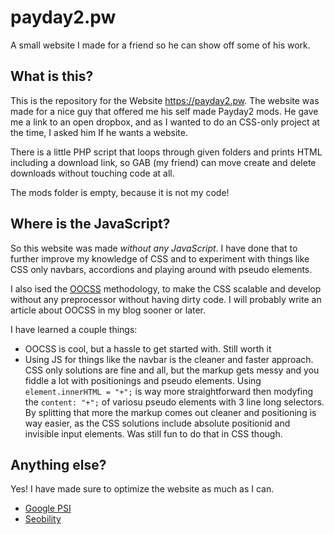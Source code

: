 # payday2.pw

A small website I made for a friend so he can show off some of his work.

## What is this?

This is the repository for the Website https://payday2.pw. The website was made for a nice guy that offered me his self made Payday2 mods. He gave me a link to an open dropbox, and as I wanted to do an CSS-only project at the time, I asked him If he wants a website.

There is a little PHP script that loops through given folders and prints HTML including a download link, so GAB (my friend) can move create and delete downloads without touching code at all.

The mods folder is empty, because it is not my code!

## Where is the JavaScript?

So this website was made *without any JavaScript*. I have done that to further improve my knowledge of CSS and to experiment with things like CSS only navbars, accordions and playing around with pseudo elements.

I also ised the [OOCSS](https://github.com/stubbornella/oocss/wiki) methodology, to make the CSS scalable and develop without any preprocessor without having dirty code. I will probably write an article about OOCSS in my blog sooner or later.

I have learned a couple things: 

- OOCSS is cool, but a hassle to get started with. Still worth it
- Using JS for things like the navbar is the cleaner and faster approach. CSS only solutions are fine and all, but the markup gets messy and you fiddle a lot with positionings and pseudo elements. Using  ` element.innerHTML = "+"; ` is way more straightforward then modyfing the  ` content: "+"; ` of variosu pseudo elements with 3 line long selectors. By splitting that more the markup comes out cleaner and positioning is way easier, as the CSS solutions include absolute positionid and invisible input elements. Was still fun to do that in CSS though. 

## Anything else?

Yes! I have made sure to optimize the website as much as I can.

- [Google PSI](https://developers.google.com/speed/pagespeed/insights/?url=https%3A%2F%2Fpayday2.pw)
- [Seobility]()
